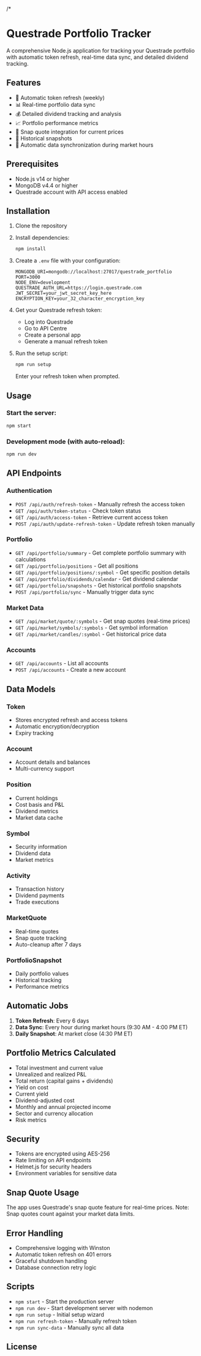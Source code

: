 /*
# Questrade Portfolio Tracker

A comprehensive Node.js application for tracking your Questrade portfolio with automatic token refresh, 
real-time data sync, and detailed dividend tracking.

## Features

- 🔐 Automatic token refresh (weekly)
- 📊 Real-time portfolio data sync
- 💰 Detailed dividend tracking and analysis
- 📈 Portfolio performance metrics
- 🎯 Snap quote integration for current prices
- 📅 Historical snapshots
- 🔄 Automatic data synchronization during market hours

## Prerequisites

- Node.js v14 or higher
- MongoDB v4.4 or higher
- Questrade account with API access enabled

## Installation

1. Clone the repository
2. Install dependencies:
   ```bash
   npm install
   ```

3. Create a `.env` file with your configuration:
   ```
   MONGODB_URI=mongodb://localhost:27017/questrade_portfolio
   PORT=3000
   NODE_ENV=development
   QUESTRADE_AUTH_URL=https://login.questrade.com
   JWT_SECRET=your_jwt_secret_key_here
   ENCRYPTION_KEY=your_32_character_encryption_key
   ```

4. Get your Questrade refresh token:
   - Log into Questrade
   - Go to API Centre
   - Create a personal app
   - Generate a manual refresh token

5. Run the setup script:
   ```bash
   npm run setup
   ```
   Enter your refresh token when prompted.

## Usage

### Start the server:
```bash
npm start
```

### Development mode (with auto-reload):
```bash
npm run dev
```

## API Endpoints

### Authentication
- `POST /api/auth/refresh-token` - Manually refresh the access token
- `GET /api/auth/token-status` - Check token status
- `GET /api/auth/access-token` - Retrieve current access token
- `POST /api/auth/update-refresh-token` - Update refresh token manually

### Portfolio
- `GET /api/portfolio/summary` - Get complete portfolio summary with calculations
- `GET /api/portfolio/positions` - Get all positions
- `GET /api/portfolio/positions/:symbol` - Get specific position details
- `GET /api/portfolio/dividends/calendar` - Get dividend calendar
- `GET /api/portfolio/snapshots` - Get historical portfolio snapshots
- `POST /api/portfolio/sync` - Manually trigger data sync

### Market Data
- `GET /api/market/quote/:symbols` - Get snap quotes (real-time prices)
- `GET /api/market/symbols/:symbols` - Get symbol information
- `GET /api/market/candles/:symbol` - Get historical price data

### Accounts
- `GET /api/accounts` - List all accounts
- `POST /api/accounts` - Create a new account


## Data Models

### Token
- Stores encrypted refresh and access tokens
- Automatic encryption/decryption
- Expiry tracking

### Account
- Account details and balances
- Multi-currency support

### Position
- Current holdings
- Cost basis and P&L
- Dividend metrics
- Market data cache

### Symbol
- Security information
- Dividend data
- Market metrics

### Activity
- Transaction history
- Dividend payments
- Trade executions

### MarketQuote
- Real-time quotes
- Snap quote tracking
- Auto-cleanup after 7 days

### PortfolioSnapshot
- Daily portfolio values
- Historical tracking
- Performance metrics

## Automatic Jobs

1. **Token Refresh**: Every 6 days
2. **Data Sync**: Every hour during market hours (9:30 AM - 4:00 PM ET)
3. **Daily Snapshot**: At market close (4:30 PM ET)

## Portfolio Metrics Calculated

- Total investment and current value
- Unrealized and realized P&L
- Total return (capital gains + dividends)
- Yield on cost
- Current yield
- Dividend-adjusted cost
- Monthly and annual projected income
- Sector and currency allocation
- Risk metrics

## Security

- Tokens are encrypted using AES-256
- Rate limiting on API endpoints
- Helmet.js for security headers
- Environment variables for sensitive data

## Snap Quote Usage

The app uses Questrade's snap quote feature for real-time prices. 
Note: Snap quotes count against your market data limits.

## Error Handling

- Comprehensive logging with Winston
- Automatic token refresh on 401 errors
- Graceful shutdown handling
- Database connection retry logic

## Scripts

- `npm start` - Start the production server
- `npm run dev` - Start development server with nodemon
- `npm run setup` - Initial setup wizard
- `npm run refresh-token` - Manually refresh token
- `npm run sync-data` - Manually sync all data

## License
